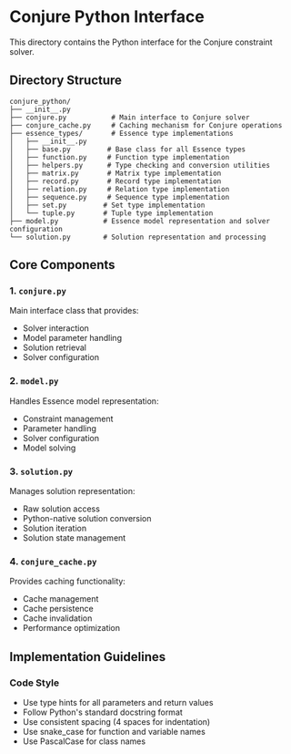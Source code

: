 # Conjure Python Interface

This directory contains the Python interface for the Conjure constraint solver.

## Directory Structure

```
conjure_python/
├── __init__.py
├── conjure.py           # Main interface to Conjure solver
├── conjure_cache.py     # Caching mechanism for Conjure operations
├── essence_types/       # Essence type implementations
│   ├── __init__.py
│   ├── base.py         # Base class for all Essence types
│   ├── function.py     # Function type implementation
│   ├── helpers.py      # Type checking and conversion utilities
│   ├── matrix.py       # Matrix type implementation
│   ├── record.py       # Record type implementation
│   ├── relation.py     # Relation type implementation
│   ├── sequence.py     # Sequence type implementation
│   ├── set.py         # Set type implementation
│   └── tuple.py       # Tuple type implementation
├── model.py           # Essence model representation and solver configuration
└── solution.py        # Solution representation and processing
```

## Core Components

### 1. `conjure.py`
Main interface class that provides:
- Solver interaction
- Model parameter handling
- Solution retrieval
- Solver configuration

### 2. `model.py`
Handles Essence model representation:
- Constraint management
- Parameter handling
- Solver configuration
- Model solving

### 3. `solution.py`
Manages solution representation:
- Raw solution access
- Python-native solution conversion
- Solution iteration
- Solution state management

### 4. `conjure_cache.py`
Provides caching functionality:
- Cache management
- Cache persistence
- Cache invalidation
- Performance optimization

## Implementation Guidelines

### Code Style
- Use type hints for all parameters and return values
- Follow Python's standard docstring format
- Use consistent spacing (4 spaces for indentation)
- Use snake_case for function and variable names
- Use PascalCase for class names